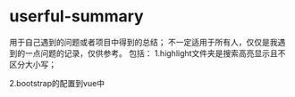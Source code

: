 ﻿# userful-summary

用于自己遇到的问题或者项目中得到的总结；
不一定适用于所有人，仅仅是我遇到的一点问题的记录，仅供参考。
包括：
1.highlight文件夹是搜索高亮显示且不区分大小写；

2.bootstrap的配置到vue中
